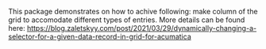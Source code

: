 This package demonstrates on how to achive following: make column of the grid to accomodate different types of entries.
More details can be found here: https://blog.zaletskyy.com/post/2021/03/29/dynamically-changing-a-selector-for-a-given-data-record-in-grid-for-acumatica